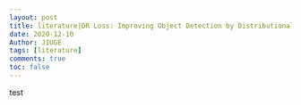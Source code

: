 ```yaml
---
layout: post
title: literature|DR Loss: Improving Object Detection by Distributional Ranking
date: 2020-12-10
Author: JIUGE 
tags: [literature]
comments: true
toc: false
---
```


test